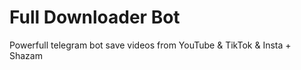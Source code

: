 # Full Downloader Bot 
Powerfull telegram bot save videos from YouTube &amp; TikTok &amp; Insta  + Shazam
